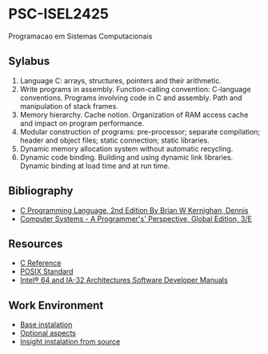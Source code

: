 # PSC-ISEL2425
Programacao em Sistemas Computacionais

## Sylabus
1. Language C: arrays, structures, pointers and their arithmetic.
2. Write programs in assembly. Function-calling convention: C-language conventions. Programs involving code in C and assembly. Path and manipulation of stack frames.
3. Memory hierarchy. Cache notion. Organization of RAM access cache and impact on program performance.
4. Modular construction of programs: pre-processor; separate compilation; header and object files; static connection; static libraries.
5. Dynamic memory allocation system without automatic recycling.
6. Dynamic code binding. Building and using dynamic link libraries. Dynamic binding at load time and at run time.

## Bibliography
- [C Programming Language, 2nd Edition By Brian W Kernighan, Dennis](https://github.com/wangmu0115/Book-CSAPP/blob/master/_Attachments/The_C_Programming_Language_2.pdf)
- [Computer Systems - A Programmer's' Perspective, Global Edition, 3/E](https://github.com/wangmu0115/Book-CSAPP/blob/master/_Attachments/Computer_Systems_A_Programmers_Perspective(3rd).pdf)

## Resources
- [C Reference](https://en.cppreference.com/w/c)
- [POSIX Standard](https://pubs.opengroup.org/onlinepubs/9699919799.2018edition/)
- [Intel® 64 and IA-32 Architectures Software Developer Manuals](https://www.intel.com/content/www/us/en/developer/articles/technical/intel-sdm.html)

## Work Environment
- [Base instalation](https://2425moodle.isel.pt/mod/page/view.php?id=170670)
- [Optional aspects](https://2425moodle.isel.pt/mod/page/view.php?id=170671)
- [Insight instalation from source](install-insight-linux.md)
